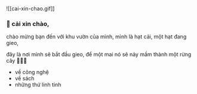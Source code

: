 ![[cai-xin-chao.gif]]

### 🌱 cải xin chào,

chào mừng bạn đến với khu vườn của mình,
mình là hạt cải, một hạt đang gieo,

đây là nơi mình sẽ bắt đầu gieo, để một mai nó sẽ nảy mầm thành một rừng cây 🎄🌳🎄
- về công nghệ
- về sách
- những thứ linh tinh
